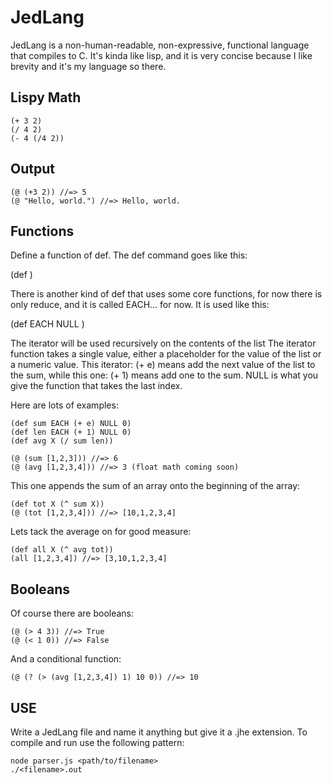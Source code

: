 JedLang
=======

JedLang is a non-human-readable, non-expressive, functional language that compiles to C. It's kinda like lisp, and it is very concise because I like brevity and it's my language so there.

Lispy Math
----------
```shell
(+ 3 2)
(/ 4 2)
(- 4 (/4 2))
```

Output
------
```shell
(@ (+3 2)) //=> 5
(@ "Hello, world.") //=> Hello, world.
```

Functions
---------

Define a function of def. The def command goes like this:

(def <name> <argument> <function body>)    

There is another kind of def that uses some core functions, for now there is only reduce, and it is called EACH... for now. It is used like this:

(def <name> EACH <iterator> NULL <value>)

The iterator will be used recursively on the contents of the list The iterator function takes a single value, either a placeholder for the value of the list or a numeric value. This iterator: (+ e) means add the next value of the list to the sum, while this one: (+ 1) means add one to the sum. NULL is what you give the function that takes the last index.

Here are lots of examples:

```shell
(def sum EACH (+ e) NULL 0)
(def len EACH (+ 1) NULL 0)
(def avg X (/ sum len))

(@ (sum [1,2,3])) //=> 6
(@ (avg [1,2,3,4])) //=> 3 (float math coming soon)
```
This one appends the sum of an array onto the beginning of the array:
```shell
(def tot X (^ sum X))
(@ (tot [1,2,3,4])) //=> [10,1,2,3,4]
```
Lets tack the average on for good measure:
```shell
(def all X (^ avg tot))
(all [1,2,3,4]) //=> [3,10,1,2,3,4]
```

Booleans
--------
Of course there are booleans:
```shell
(@ (> 4 3)) //=> True
(@ (< 1 0)) //=> False
```
And a conditional function:
```shell
(@ (? (> (avg [1,2,3,4]) 1) 10 0)) //=> 10
```

USE
---

Write a JedLang file and name it anything but give it a .jhe extension. To compile and run use the following pattern:

```shell
node parser.js <path/to/filename>
./<filename>.out
```

